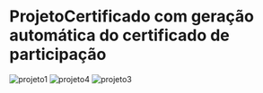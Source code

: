 # ProjetoCertificado com geração automática do certificado de participação
![projeto1](https://user-images.githubusercontent.com/92983183/232488456-6240bae2-170a-45d2-8135-a011df701ada.png)
![projeto4](https://user-images.githubusercontent.com/92983183/232488552-59b44554-7e56-469c-96f8-5e0a66e16708.png)
![projeto3](https://user-images.githubusercontent.com/92983183/232488568-f67a3f40-7c41-4088-b9a7-40000da1545e.png)
